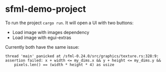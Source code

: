 # sfml-demo-project

To run the project `cargo run`. It will open a UI with two buttons:
 - Load image with images dependency
 - Load image with egui-extras

Currently both have the same issue:
```
thread 'main' panicked at /sfml-0.24.0/src/graphics/texture.rs:328:9:
assertion failed: x + width <= my_dims.x && y + height <= my_dims.y &&
    pixels.len() == (width * height * 4) as usize
```
